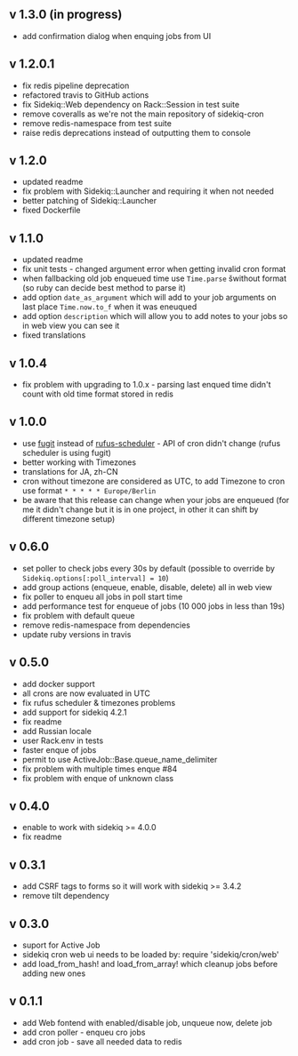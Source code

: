 v 1.3.0 (in progress)
-------

- add confirmation dialog when enquing jobs from UI

v 1.2.0.1
---------

- fix redis pipeline deprecation
- refactored travis to GitHub actions
- fix Sidekiq::Web dependency on Rack::Session in test suite
- remove coveralls as we're not the main repository of sidekiq-cron
- remove redis-namespace from test suite
- raise redis deprecations instead of outputting them to console

v 1.2.0
-------

- updated readme
- fix problem with Sidekiq::Launcher and requiring it when not needed
- better patching of Sidekiq::Launcher
- fixed Dockerfile

v 1.1.0
-------

- updated readme
- fix unit tests - changed argument error when getting invalid cron format
- when fallbacking old job enqueued time use `Time.parse` šwithout format (so ruby can decide best method to parse it)
- add option `date_as_argument` which will add to your job arguments on last place `Time.now.to_f` when it was eneuqued
- add option `description` which will allow you to add notes to your jobs so in web view you can see it
- fixed translations

v 1.0.4
-------

- fix problem with upgrading to 1.0.x - parsing last enqued time didn't count with old time format stored in redis

v 1.0.0
-------

- use [fugit](https://github.com/floraison/fugit) instead of [rufus-scheduler](https://github.com/jmettraux/rufus-scheduler) - API of cron didn't change (rufus scheduler is using fugit)
- better working with Timezones
- translations for JA, zh-CN
- cron without timezone are considered as UTC, to add Timezone to cron use format `* * * * * Europe/Berlin`
- be aware that this release can change when your jobs are enqueued (for me it didn't change but it is in one project, in other it can shift by different timezone setup)

v 0.6.0
-------

- set poller to check jobs every 30s by default (possible to override by `Sidekiq.options[:poll_interval] = 10`)
- add group actions (enqueue, enable, disable, delete) all in web view
- fix poller to enqueu all jobs in poll start time
- add performance test for enqueue of jobs (10 000 jobs in less than 19s)
- fix problem with default queue
- remove redis-namespace from dependencies
- update ruby versions in travis

v 0.5.0
-------
- add docker support
- all crons are now evaluated in UTC
- fix rufus scheduler & timezones problems
- add support for sidekiq 4.2.1
- fix readme
- add Russian locale
- user Rack.env in tests
- faster enque of jobs
- permit to use ActiveJob::Base.queue_name_delimiter
- fix problem with multiple times enque #84
- fix problem with enque of unknown class

v 0.4.0
-------

- enable to work with sidekiq >= 4.0.0
- fix readme

v 0.3.1
-------

- add CSRF tags to forms so it will work with sidekiq >= 3.4.2
- remove tilt dependency

v 0.3.0
-------

- suport for Active Job
- sidekiq cron web ui needs to be loaded by: require 'sidekiq/cron/web'
- add load_from_hash! and load_from_array! which cleanup jobs before adding new ones

v 0.1.1
-------

- add Web fontend with enabled/disable job, unqueue now, delete job
- add cron poller - enqueu cro jobs
- add cron job - save all needed data to redis
